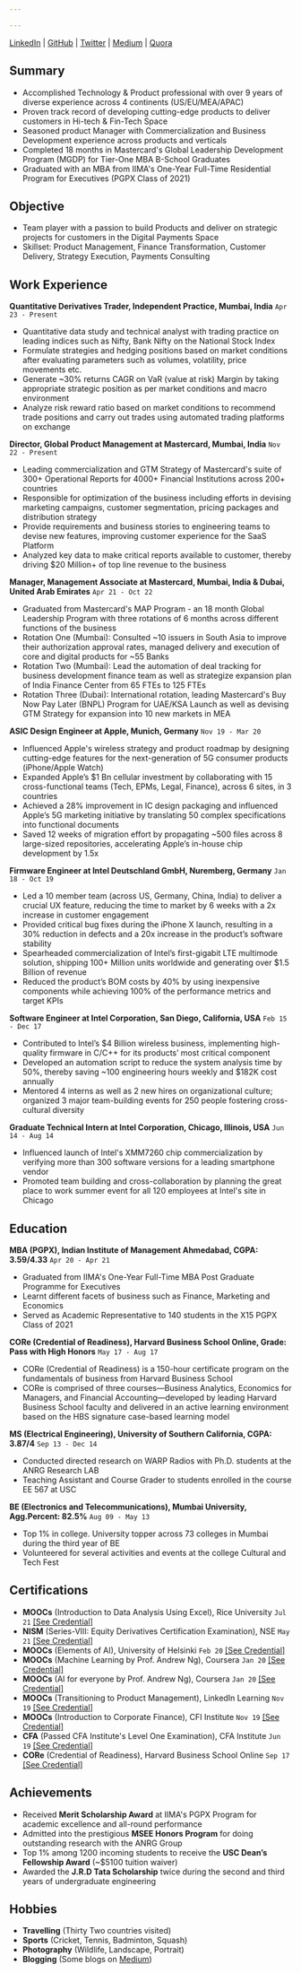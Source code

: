 ```yaml
---

---
```


<div id="webaddress">
 <a href="https://www.linkedin.com/in/krupeshved/">LinkedIn</a>
  | <a href="https://www.github.com/krupeshrved">GitHub</a>
    | <a href="https://twitter.com/krupesh_ved">Twitter</a>
      | <a href="https://medium.com/@krupeshved">Medium</a>
        | <a href="https://www.quora.com/profile/Krupesh-Rajesh-Ved">Quora</a>
</div>

## Summary

- Accomplished Technology & Product professional with over 9 years of diverse experience across 4 continents (US/EU/MEA/APAC)
- Proven track record of developing cutting-edge products to deliver customers in Hi-tech & Fin-Tech Space
- Seasoned product Manager with Commercialization and Business Development experience across products and verticals
- Completed 18 months in Mastercard's Global Leadership Development Program (MGDP) for Tier-One MBA B-School Graduates
- Graduated with an MBA from IIMA's One-Year Full-Time Residential Program for Executives (PGPX Class of 2021)

## Objective

-  Team player with a passion to build Products and deliver on strategic projects for customers in the Digital Payments Space
-  Skillset: Product Management, Finance Transformation, Customer Delivery, Strategy Execution, Payments Consulting 

## Work Experience

  __Quantitative Derivatives Trader, Independent Practice, Mumbai, India__ `Apr 23 - Present`
  - Quantitative data study and technical analyst with trading practice on leading indices such as Nifty, Bank Nifty on the National Stock Index
  - Formulate strategies and hedging positions based on market conditions after evaluating parameters such as volumes, volatility, price movements etc. 
  - Generate ~30% returns CAGR on VaR (value at risk) Margin by taking appropriate strategic position as per market conditions and macro environment
  - Analyze risk reward ratio based on market conditions to recommend trade positions and carry out trades using automated trading platforms on exchange

  __Director, Global Product Management at Mastercard, Mumbai, India__ `Nov 22 - Present`
  - Leading commercialization and GTM Strategy of Mastercard's suite of 300+ Operational Reports for 4000+ Financial Institutions across 200+ countries
  - Responsible for optimization of the business including efforts in devising marketing campaigns, customer segmentation, pricing packages and distribution strategy
  - Provide requirements and business stories to engineering teams to devise new features, improving customer experience for the SaaS Platform
  - Analyzed key data to make critical reports available to customer, thereby driving $20 Million+ of top line revenue to the business
  
  __Manager, Management Associate at Mastercard, Mumbai, India & Dubai, United Arab Emirates__ `Apr 21 - Oct 22`
  - Graduated from Mastercard's MAP Program - an 18 month Global Leadership Program with three rotations of 6 months across different functions of the business
  - Rotation One (Mumbai): Consulted ~10 issuers in South Asia to improve their authorization approval rates, managed delivery and execution of core and digital products for ~55 Banks
  - Rotation Two (Mumbai): Lead the automation of deal tracking for business development finance team as well as strategize expansion plan of India Finance Center from 65 FTEs to 125 FTEs
  - Rotation Three (Dubai): International rotation, leading Mastercard's Buy Now Pay Later (BNPL) Program for UAE/KSA Launch as well as devising GTM Strategy for expansion into 10 new markets in MEA
  
  __ASIC Design Engineer at Apple, Munich, Germany__ `Nov 19 - Mar 20`
  - Influenced Apple's wireless strategy and product roadmap by designing cutting-edge features for the next-generation of 5G consumer products (iPhone/Apple Watch)
  - Expanded Apple’s $1 Bn cellular investment by collaborating with 15 cross-functional teams (Tech, EPMs, Legal, Finance), across 6 sites, in 3 countries
  - Achieved a 28% improvement in IC design packaging and influenced Apple’s 5G marketing initiative by translating 50 complex specifications into functional documents
  - Saved 12 weeks of migration effort by propagating ~500 files across 8 large-sized repositories, accelerating Apple’s in-house chip development by 1.5x
  
  __Firmware Engineer at Intel Deutschland GmbH, Nuremberg, Germany__  `Jan 18 - Oct 19`
  - Led a 10 member team (across US, Germany, China, India) to deliver a crucial UX feature, reducing the time to market by 6 weeks with a 2x increase in customer engagement
  - Provided critical bug fixes during the iPhone X launch, resulting in a 30% reduction in defects and a 20x increase in the product’s software stability
  - Spearheaded commercialization of Intel’s first-gigabit LTE multimode solution, shipping 100+ Million units worldwide and generating over $1.5 Billion of revenue
  - Reduced the product’s BOM costs by 40% by using inexpensive components while achieving 100% of the performance metrics and target KPIs
  
  __Software Engineer at Intel Corporation, San Diego, California, USA__ `Feb 15 - Dec 17`
  - Contributed to Intel’s $4 Billion wireless business, implementing high-quality firmware in C/C++ for its products’ most critical component
  - Developed an automation script to reduce the system analysis time by 50%, thereby saving ~100 engineering hours weekly and $182K cost annually
  - Mentored 4 interns as well as 2 new hires on organizational culture; organized 3 major team-building events for 250 people fostering cross-cultural diversity
  
  __Graduate Technical Intern at Intel Corporation, Chicago, Illinois, USA__ `Jun 14 - Aug 14`
  - Influenced launch of Intel's XMM7260 chip commercialization by verifying more than 300 software versions for a leading smartphone vendor
  - Promoted team building and cross-collaboration by planning the great place to work summer event for all 120 employees at Intel's site in Chicago
  
## Education

  __MBA (PGPX), Indian Institute of Management Ahmedabad, CGPA: 3.59/4.33__ `Apr 20 - Apr 21`
  - Graduated from IIMA's One-Year Full-Time MBA Post Graduate Programme for Executives
  - Learnt different facets of business such as Finance, Marketing and Economics
  - Served as Academic Representative to 140 students in the X15 PGPX Class of 2021

__CORe (Credential of Readiness), Harvard Business School Online, Grade: Pass with High Honors__ `May 17 - Aug 17`
  - CORe (Credential of Readiness) is a 150-hour certificate program on the fundamentals of business from Harvard Business School
  - CORe is comprised of three courses—Business Analytics, Economics for Managers, and Financial Accounting—developed by leading Harvard Business School faculty and delivered in an active learning environment based on the HBS signature case-based learning model
 
  __MS (Electrical Engineering), University of Southern California, CGPA: 3.87/4__  `Sep 13 - Dec 14`
  - Conducted directed research on WARP Radios with Ph.D. students at the ANRG Research LAB
  - Teaching Assistant and Course Grader to students enrolled in the course EE 567 at USC
 
  __BE (Electronics and Telecommunications), Mumbai University, Agg.Percent: 82.5%__ `Aug 09 - May 13`
  - Top 1% in college. University topper across 73 colleges in Mumbai during the third year of BE
  - Volunteered for several activities and events at the college Cultural and Tech Fest 


## Certifications

  - __MOOCs__ (Introduction to Data Analysis Using Excel), Rice University `Jul 21`
 <a href="https://www.coursera.org/account/accomplishments/verify/9LZCUUDNC7ST">[See Credential]</a>
   - __NISM__ (Series-VIII: Equity Derivatives Certification Examination), NSE `May 21`
 <a href="https://www.nism.ac.in/equity-derivatives/">[See Credential]</a>
  - __MOOCs__ (Elements of AI), University of Helsinki `Feb 20`
 <a href="https://certificates.mooc.fi/validate/7x7y1zflma8">[See Credential]</a>
  - __MOOCs__ (Machine Learning by Prof. Andrew Ng), Coursera `Jan 20`
 <a href="https://www.coursera.org/account/accomplishments/verify/73M49QBYXT54">[See Credential]</a>
   - __MOOCs__ (AI for everyone by Prof. Andrew Ng), Coursera `Jan 20`
 <a href="https://www.coursera.org/account/accomplishments/verify/NBWNQCT4B6Q7">[See Credential]</a>
  - __MOOCs__ (Transitioning to Product Management), LinkedIn Learning `Nov 19`
 <a href="https://www.linkedin.com/learning/transitioning-to-product-management">[See Credential]</a>
   - __MOOCs__ (Introduction to Corporate Finance), CFI Institute `Nov 19`
 <a href="https://www.credential.net/cdb6ee0e-45f8-4c02-9db3-e6b73a8a5cf5">[See Credential]</a>
  - __CFA__ (Passed CFA Institute's Level One Examination), CFA Institute `Jun 19`
 <a href="https://basno.com/nw2ze8h6">[See Credential]</a>
  - __CORe__ (Credential of Readiness), Harvard Business School Online `Sep 17`
 <a href="https://online.hbs.edu/courses/core/">[See Credential]</a>

## Achievements
  
  - Received __Merit Scholarship Award__ at IIMA's PGPX Program for academic excellence and all-round performance
  - Admitted into the prestigious __MSEE Honors Program__ for doing outstanding research with the ANRG Group
  - Top 1% among 1200 incoming students to receive the __USC Dean’s Fellowship Award__ (~$5100 tuition waiver)
  - Awarded the __J.R.D Tata Scholarship__ twice during the second and third years of undergraduate engineering
  
 
## Hobbies

- __Travelling__ (Thirty Two countries visited)
- __Sports__ (Cricket, Tennis, Badminton, Squash)
- __Photography__ (Wildlife, Landscape, Portrait)
- __Blogging__ (Some blogs on <a href="https://medium.com/me/stories/public">Medium</a>)

<!-- ### Footer

Last updated: Mar 2021 -->


